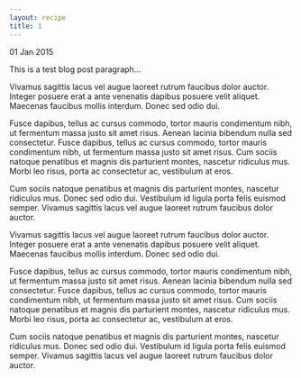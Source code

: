 ```yaml
---
layout: recipe
title: 1
---
```

<div class="mainContainer">
<p class="date">
01 Jan 2015
</p>
<p>
This is a test blog post paragraph...
</p>

<p>
Vivamus sagittis lacus vel augue laoreet rutrum faucibus dolor auctor. Integer posuere erat a ante venenatis dapibus posuere velit aliquet. Maecenas faucibus mollis interdum. Donec sed odio dui.
</p>

<p>
Fusce dapibus, tellus ac cursus commodo, tortor mauris condimentum nibh, ut fermentum massa justo sit amet risus. Aenean lacinia bibendum nulla sed consectetur. Fusce dapibus, tellus ac cursus commodo, tortor mauris condimentum nibh, ut fermentum massa justo sit amet risus. Cum sociis natoque penatibus et magnis dis parturient montes, nascetur ridiculus mus. Morbi leo risus, porta ac consectetur ac, vestibulum at eros.
</p>

<p>
Cum sociis natoque penatibus et magnis dis parturient montes, nascetur ridiculus mus. Donec sed odio dui. Vestibulum id ligula porta felis euismod semper. Vivamus sagittis lacus vel augue laoreet rutrum faucibus dolor auctor.
</p>

<p>
Vivamus sagittis lacus vel augue laoreet rutrum faucibus dolor auctor. Integer posuere erat a ante venenatis dapibus posuere velit aliquet. Maecenas faucibus mollis interdum. Donec sed odio dui.
</p>

<p>
Fusce dapibus, tellus ac cursus commodo, tortor mauris condimentum nibh, ut fermentum massa justo sit amet risus. Aenean lacinia bibendum nulla sed consectetur. Fusce dapibus, tellus ac cursus commodo, tortor mauris condimentum nibh, ut fermentum massa justo sit amet risus. Cum sociis natoque penatibus et magnis dis parturient montes, nascetur ridiculus mus. Morbi leo risus, porta ac consectetur ac, vestibulum at eros.
</p>

<p>
Cum sociis natoque penatibus et magnis dis parturient montes, nascetur ridiculus mus. Donec sed odio dui. Vestibulum id ligula porta felis euismod semper. Vivamus sagittis lacus vel augue laoreet rutrum faucibus dolor auctor.
</p>
</div>